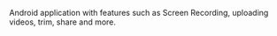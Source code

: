 Android application with features such as Screen Recording, uploading videos, trim, share and more.
